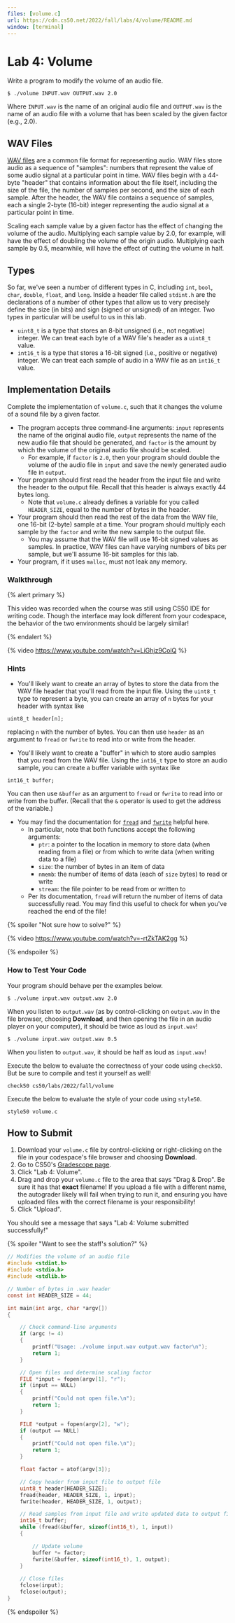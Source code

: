 ```yaml
---
files: [volume.c]
url: https://cdn.cs50.net/2022/fall/labs/4/volume/README.md
window: [terminal]
---
```


# Lab 4: Volume

Write a program to modify the volume of an audio file.

```
$ ./volume INPUT.wav OUTPUT.wav 2.0
```

Where `INPUT.wav` is the name of an original audio file and `OUTPUT.wav` is the name of an audio file with a volume that has been scaled by the given factor (e.g., 2.0).

## WAV Files

[WAV files](https://docs.fileformat.com/audio/wav/) are a common file format for representing audio. WAV files store audio as a sequence of "samples": numbers that represent the value of some audio signal at a particular point in time. WAV files begin with a 44-byte "header" that contains information about the file itself, including the size of the file, the number of samples per second, and the size of each sample. After the header, the WAV file contains a sequence of samples, each a single 2-byte (16-bit) integer representing the audio signal at a particular point in time.

Scaling each sample value by a given factor has the effect of changing the volume of the audio. Multiplying each sample value by 2.0, for example, will have the effect of doubling the volume of the origin audio. Multiplying each sample by 0.5, meanwhile, will have the effect of cutting the volume in half.

## Types

So far, we've seen a number of different types in C, including `int`, `bool`, `char`, `double`, `float`, and `long`. Inside a header file called `stdint.h` are the declarations of a number of other types that allow us to very precisely define the size (in bits) and sign (signed or unsigned) of an integer. Two types in particular will be useful to us in this lab.

* `uint8_t` is a type that stores an 8-bit unsigned (i.e., not negative) integer. We can treat each byte of a WAV file's header as a `uint8_t` value.
* `int16_t` is a type that stores a 16-bit signed (i.e., positive or negative) integer. We can treat each sample of audio in a WAV file as an `int16_t` value.

## Implementation Details

Complete the implementation of `volume.c`, such that it changes the volume of a sound file by a given factor.

* The program accepts three command-line arguments: `input` represents the name of the original audio file, `output` represents the name of the new audio file that should be generated, and `factor` is the amount by which the volume of the original audio file should be scaled.
    * For example, if `factor` is `2.0`, then your program should double the volume of the audio file in `input` and save the newly generated audio file in `output`.
* Your program should first read the header from the input file and write the header to the output file. Recall that this header is always exactly 44 bytes long.
    * Note that `volume.c` already defines a variable for you called `HEADER_SIZE`, equal to the number of bytes in the header.
* Your program should then read the rest of the data from the WAV file, one 16-bit (2-byte) sample at a time. Your program should multiply each sample by the `factor` and write the new sample to the output file.
    * You may assume that the WAV file will use 16-bit signed values as samples. In practice, WAV files can have varying numbers of bits per sample, but we'll assume 16-bit samples for this lab.
* Your program, if it uses `malloc`, must not leak any memory.

### Walkthrough

{% alert primary %}

This video was recorded when the course was still using CS50 IDE for writing code. Though the interface may look different from your codespace, the behavior of the two environments should be largely similar!

{% endalert %}

{% video https://www.youtube.com/watch?v=LiGhjz9ColQ %}

### Hints

* You'll likely want to create an array of bytes to store the data from the WAV file header that you'll read from the input file. Using the `uint8_t` type to represent a byte, you can create an array of `n` bytes for your header with syntax like

```
uint8_t header[n];
```

replacing `n` with the number of bytes. You can then use `header` as an argument to `fread` or `fwrite` to read into or write from the header.

* You'll likely want to create a "buffer" in which to store audio samples that you read from the WAV file. Using the `int16_t` type to store an audio sample, you can create a buffer variable with syntax like

```
int16_t buffer;
```

You can then use `&buffer` as an argument to `fread` or `fwrite` to read into or write from the buffer. (Recall that the `&` operator is used to get the address of the variable.)

* You may find the documentation for [`fread`](https://man.cs50.io/3/fread) and [`fwrite`](https://man.cs50.io/3/fwrite) helpful here.
    * In particular, note that both functions accept the following arguments:
        * `ptr`: a pointer to the location in memory to store data (when reading from a file) or from which to write data (when writing data to a file)
        * `size`: the number of bytes in an item of data
        * `nmemb`: the number of items of data (each of `size` bytes) to read or write
        * `stream`: the file pointer to be read from or written to
    * Per its documentation, `fread` will return the number of items of data successfully read. You may find this useful to check for when you've reached the end of the file!

{% spoiler "Not sure how to solve?" %}

{% video https://www.youtube.com/watch?v=-rtZkTAK2gg %}

{% endspoiler %}

### How to Test Your Code

Your program should behave per the examples below.

```
$ ./volume input.wav output.wav 2.0
```

When you listen to `output.wav` (as by control-clicking on `output.wav` in the file browser, choosing **Download**, and then opening the file in an audio player on your computer), it should be twice as loud as `input.wav`!


```
$ ./volume input.wav output.wav 0.5
```

When you listen to `output.wav`, it should be half as loud as `input.wav`!

Execute the below to evaluate the correctness of your code using `check50`. But be sure to compile and test it yourself as well!

```
check50 cs50/labs/2022/fall/volume
```

Execute the below to evaluate the style of your code using `style50`.

```
style50 volume.c
```

## How to Submit

1. Download your `volume.c` file by control-clicking or right-clicking on the file in your codespace's file browser and choosing **Download**.
2. Go to CS50's [Gradescope page](https://www.gradescope.com/courses/411020).
3. Click "Lab 4: Volume".
4. Drag and drop your `volume.c` file to the area that says "Drag & Drop". Be sure it has that **exact** filename! If you upload a file with a different name, the autograder likely will fail when trying to run it, and ensuring you have uploaded files with the correct filename is your responsibility!
5. Click "Upload".

You should see a message that says "Lab 4: Volume submitted successfully!"

{% spoiler "Want to see the staff's solution?" %}
```c
// Modifies the volume of an audio file
#include <stdint.h>
#include <stdio.h>
#include <stdlib.h>

// Number of bytes in .wav header
const int HEADER_SIZE = 44;

int main(int argc, char *argv[])
{

    // Check command-line arguments
    if (argc != 4)
    {
        printf("Usage: ./volume input.wav output.wav factor\n");
        return 1;
    }

    // Open files and determine scaling factor
    FILE *input = fopen(argv[1], "r");
    if (input == NULL)
    {
        printf("Could not open file.\n");
        return 1;
    }

    FILE *output = fopen(argv[2], "w");
    if (output == NULL)
    {
        printf("Could not open file.\n");
        return 1;
    }

    float factor = atof(argv[3]);

    // Copy header from input file to output file
    uint8_t header[HEADER_SIZE];
    fread(header, HEADER_SIZE, 1, input);
    fwrite(header, HEADER_SIZE, 1, output);

    // Read samples from input file and write updated data to output file
    int16_t buffer;
    while (fread(&buffer, sizeof(int16_t), 1, input))
    {

        // Update volume
        buffer *= factor;
        fwrite(&buffer, sizeof(int16_t), 1, output);
    }
    
    // Close files
    fclose(input);
    fclose(output);
}
```
{% endspoiler %}